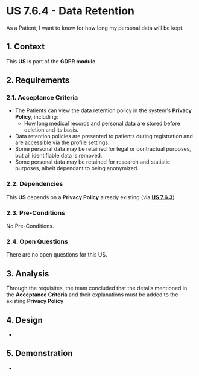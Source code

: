 # US 7.6.4 - Data Retention

As a Patient, I want to know for how long my personal data will be kept.

## 1. Context

This **US** is part of the **GDPR module**.

## 2. Requirements

### 2.1. Acceptance Criteria

* The Patients can view the data retention policy in the system's **Privacy Policy**, including:
    * How long medical records and personal data are stored before deletion and its basis.
* Data retention policies are presented to patients during registration and are accessible via the profile settings.
* Some personal data may be retained for legal or contractual purposes, but all identifiable data is removed.
* Some personal data may be retained for research and statistic purposes, albeit dependant to being anonymized.

### 2.2. Dependencies

This **US** depends on a **Privacy Policy** already existing (via [**US 7.6.3**](../7-6-3/readme.md)).

### 2.3. Pre-Conditions

No Pre-Conditions.

### 2.4. Open Questions

There are no open questions for this US.

## 3. Analysis

Through the requisites, the team concluded that the details mentioned in the **Acceptance Criteria** and their explanations must be added to the existing **Privacy Policy**

## 4. Design

-

## 5. Demonstration

-